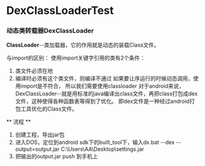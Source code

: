 # DexClassLoaderTest

### 动态类转载器DexClassLoader

 **ClassLoader**--类加载器，它的作用就是动态的装载Class文件。
 
 与import的区别：
 使用import关键字引用的类有2个条件：
 1. 类文件必须在地
 2. 编译时必须有这个类文件，则编译不通过
 如果要让序运行的时候动态调用，使用import是不符合， 所以我们需要使用classloader
 对于android来说，DexClassLoader--就是用标准的java编译出class文件，再把class打包成dex文件，这种使得各种函数表等得到了优化。
 即dex文件是一种经过android打包工具优化的Class文件。

** 流程 **
1. 创建工程，导出jar包
2.  进入DOS，定位到android sdk下的built_tool下，输入dx.bat --dex  --output=output.jar C:\Users\AA\Desktop\settings.jar
3. 把输出的output.jar push 到手机上

